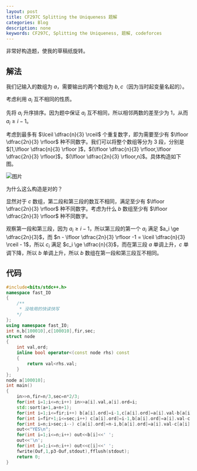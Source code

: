 ```yaml
---
layout: post
title: CF297C Splitting the Uniqueness 题解
categories: Blog
description: none
keywords: CF297C, Splitting the Uniqueness, 题解, codeforces
---
```


非常好构造题，使我的草稿纸旋转。

## 解法

我们记输入的数组为 $a$，需要输出的两个数组为 $b,c$（因为当时起变量名起的）。

考虑利用 $a_i$ 互不相同的性质。

先将 $a_i$ 升序排序。因为题中保证 $a_i$ 互不相同，所以相邻两数的差至少为 $1$，从而 $a_i \ge i - 1$。

考虑到最多有 $\lceil \dfrac{n}{3} \rceil$ 个重复数字，即为需要至少有 $\lfloor \dfrac{2n}{3} \rfloor$ 种不同数字。我们可以将整个数组等分为 $3$ 段，分别是 $[1,\lfloor \dfrac{n}{3} \rfloor ]$，$(\lfloor \dfrac{n}{3} \rfloor,\lfloor \dfrac{2n}{3} \rfloor]$，$(\lfloor \dfrac{2n}{3} \rfloor,n]$。具体构造如下图。

![图片](https://cdn.luogu.com.cn/upload/image_hosting/qhimb2ko.png)

为什么这么构造是对的？

显然对于 $c$ 数组，第二段和第三段的数互不相同，满足至少有 $\lfloor \dfrac{2n}{3} \rfloor$ 种不同数字。考虑为什么 $b$ 数组至少有 $\lfloor \dfrac{2n}{3} \rfloor$ 种不同数字。

观察第一段和第三段，因为 $a_i \ge i-1$，所以第三段的第一个 $a_i$ 满足 $a_i \ge \dfrac{2n}{3}$，而 $n - \lfloor \dfrac{2n}{3} \rfloor -1 = \lceil \dfrac{n}{3} \rceil - 1$，所以 $c_i$ 满足 $c_i \ge \dfrac{n}{3}$，而在第三段 $a$ 单调上升，$c$ 单调下降，所以 $b$ 单调上升，所以 $b$ 数组在第一段和第三段互不相同。

## 代码

```cpp
#include<bits/stdc++.h>
namespace fast_IO
{
    /**
     * 没啥用的快读快写
    */
};
using namespace fast_IO;
int n,b[100010],c[100010],fir,sec;
struct node
{
    int val,ord;
    inline bool operator<(const node rhs) const
    {
        return val<rhs.val;
    }
};
node a[100010];
int main()
{
    in>>n,fir=n/3,sec=n*2/3;
    for(int i=1;i<=n;i++) in>>a[i].val,a[i].ord=i;
    std::sort(a+1,a+n+1);
    for(int i=1;i<=fir;i++) b[a[i].ord]=i-1,c[a[i].ord]=a[i].val-b[a[i].ord];
    for(int i=fir+1;i<=sec;i++) c[a[i].ord]=i-1,b[a[i].ord]=a[i].val-c[a[i].ord];
    for(int i=n;i>sec;i--) c[a[i].ord]=n-i,b[a[i].ord]=a[i].val-c[a[i].ord];
    out<<"YES\n";
    for(int i=1;i<=n;i++) out<<b[i]<<' ';
    out<<'\n';
    for(int i=1;i<=n;i++) out<<c[i]<<' ';
    fwrite(Ouf,1,p3-Ouf,stdout),fflush(stdout);
    return 0;
}
```
